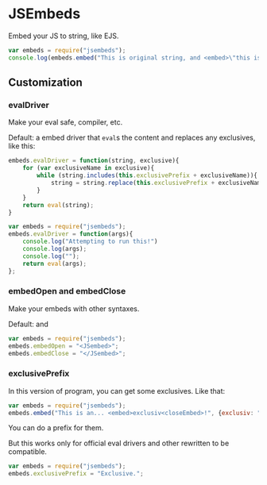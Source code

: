 # JSEmbeds
Embed your JS to string, like EJS.

```javascript
var embeds = require("jsembeds");
console.log(embeds.embed("This is original string, and <embed>\"this is JS\"<closeEmbed> that can cause <embed>throw new Error(\"errors\")<closeEmbed>"))
```

## Customization
### evalDriver

Make your eval safe, compiler, etc.

Default: a embed driver that `eval`s the content and replaces any exclusives, like this:

```javascript
embeds.evalDriver = function(string, exclusive){
	for (var exclusiveName in exclusive){
		while (string.includes(this.exclusivePrefix + exclusiveName)){
			string = string.replace(this.exclusivePrefix + exclusiveName, JSON.stringify(exclusive[exclusiveName]))
		}
	}
	return eval(string);
}
```

```javascript
var embeds = require("jsembeds");
embeds.evalDriver = function(args){
	console.log("Attempting to run this!")
	console.log(args);
	console.log("");
	return eval(args);
};
```

### embedOpen and embedClose

Make your embeds with other syntaxes.

Default: <embed> and <closeEmbed>

```javascript
var embeds = require("jsembeds");
embeds.embedOpen = "<JSembed>";
embeds.embedClose = "</JSembed>";
```

### exclusivePrefix

In this version of program, you can get some exclusives. Like that:

```javascript
var embeds = require("jsembeds");
embeds.embed("This is an... <embed>exclusiv<closeEmbed>!", {exclusiv: "exclusive"})
```

You can do a prefix for them.

But this works only for official eval drivers and other rewritten to be compatible.

```javascript
var embeds = require("jsembeds");
embeds.exclusivePrefix = "Exclusive.";